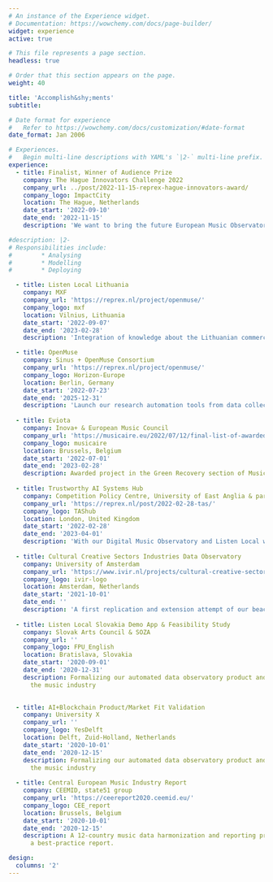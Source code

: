 ```yaml
---
# An instance of the Experience widget.
# Documentation: https://wowchemy.com/docs/page-builder/
widget: experience
active: true

# This file represents a page section.
headless: true

# Order that this section appears on the page.
weight: 40

title: 'Accomplish&shy;ments'
subtitle:

# Date format for experience
#   Refer to https://wowchemy.com/docs/customization/#date-format
date_format: Jan 2006

# Experiences.
#   Begin multi-line descriptions with YAML's `|2-` multi-line prefix.
experience:
  - title: Finalist, Winner of Audience Prize
    company: The Hague Innovators Challenge 2022
    company_url: ../post/2022-11-15-reprex-hague-innovators-award/
    company_logo: ImpactCity
    location: The Hague, Netherlands
    date_start: '2022-09-10'
    date_end: '2022-11-15'
    description: 'We want to bring the future European Music Observatory, and various SGD related international data projects to the Hague.'

#description: |2-
# Responsibilities include:
#        * Analysing
#        * Modelling
#        * Deploying

  - title: Listen Local Lithuania
    company: MXF
    company_url: 'https://reprex.nl/project/openmuse/'
    company_logo: mxf
    location: Vilnius, Lithuania
    date_start: '2022-09-07'
    date_end: '2023-02-28'
    description: 'Integration of knowledge about the Lithuanian commercially released music in the world. Help Lithuanian artists and music providers to find locally relevant content and increase market share.'

  - title: OpenMuse
    company: Sinus + OpenMuse Consortium
    company_url: 'https://reprex.nl/project/openmuse/'
    company_logo: Horizon-Europe
    location: Berlin, Germany
    date_start: '2022-07-23'
    date_end: '2025-12-31'
    description: 'Launch our research automation tools from data collection to dissemination for scientific, business and policy partners, including OPA-compatible smart policy documents for music economy, music diversity, music innovation policies and ESG reporting.'
    
  - title: Eviota
    company: Inova+ & European Music Council
    company_url: 'https://musicaire.eu/2022/07/12/final-list-of-awarded-projects/'
    company_logo: musicaire
    location: Brussels, Belgium
    date_start: '2022-07-01'
    date_end: '2023-02-28'
    description: Awarded project in the Green Recovery section of MusicAire.
    
  - title: Trustworthy AI Systems Hub
    company: Competition Policy Centre, University of East Anglia & partners
    company_url: 'https://reprex.nl/post/2022-02-28-tas/'
    company_logo: TAShub
    location: London, United Kingdom
    date_start: '2022-02-28'
    date_end: '2023-04-01'
    description: 'With our Digital Music Observatory and Listen Local we are partners in finding potential adverse outcomes of AI-driven, autonomous music recommendation systems on market competition.'
    
  - title: Cultural Creative Sectors Industries Data Observatory
    company: University of Amsterdam
    company_url: 'https://www.ivir.nl/projects/cultural-creative-sectors-and-industries-data-observatory/'
    company_logo: ivir-logo
    location: Amsterdam, Netherlands
    date_start: '2021-10-01'
    date_end: ''
    description: 'A first replication and extension attempt of our beachhead product, the Digital Music Observatory to serve the film, fashion, book, design, gaming industries.'
   
  - title: Listen Local Slovakia Demo App & Feasibility Study
    company: Slovak Arts Council & SOZA
    company_url: ''
    company_logo: FPU_English
    location: Bratislava, Slovakia
    date_start: '2020-09-01'
    date_end: '2020-12-31'
    description: Formalizing our automated data observatory product and our bridghead into
      the music industry

    
  - title: AI+Blockchain Product/Market Fit Validation
    company: University X
    company_url: ''
    company_logo: YesDelft
    location: Delft, Zuid-Holland, Netherlands
    date_start: '2020-10-01'
    date_end: '2020-12-15'
    description: Formalizing our automated data observatory product and our bridghead into
      the music industry
      
  - title: Central European Music Industry Report
    company: CEEMID, state51 group
    company_url: 'https://ceereport2020.ceemid.eu/'
    company_logo: CEE_report
    location: Brussels, Belgium
    date_start: '2020-10-01'
    date_end: '2020-12-15'
    description: A 12-country music data harmonization and reporting project with a 
      a best-practice report.

design:
  columns: '2'
---
```

